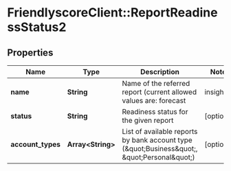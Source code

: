 # FriendlyscoreClient::ReportReadinessStatus2

## Properties
Name | Type | Description | Notes
------------ | ------------- | ------------- | -------------
**name** | **String** | Name of the referred report (current allowed values are: forecast|insights) | [optional] 
**status** | **String** | Readiness status for the given report | [optional] 
**account_types** | **Array&lt;String&gt;** | List of available reports by bank account type (\&quot;Business\&quot;, \&quot;Personal\&quot;) | [optional] 


